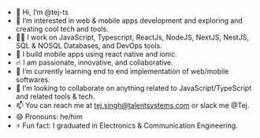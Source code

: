 - 👋 Hi, I’m @tej-ts
- 👀 I’m interested in web & mobile apps development and exploring and creating cool tech and tools.
- 👨‍💻 I work on JavaScript, Typescript, ReactJs, NodeJS, NextJS, NestJS, SQL & NOSQL Databases, and DevOps tools.
- 📱 I build mobile apps using react native and ionic.
- 🔥 I am passionate, innovative, and collaborative.
- 🌱 I’m currently learning end to end implementation of web/mobile softwares.
- 💞️ I’m looking to collaborate on anything related to JavaScript/TypeScript and related tools & tech.
- 📫 You can reach me at tej.singh@talentsystems.com or slack me @Tej.
- 😄 Pronouns: he/him
- ⚡ Fun fact: I graduated in Electronics & Communication Engineering.

<!---
tej-ts/tej-ts is a ✨ special ✨ repository because its `README.md` (this file) appears on your GitHub profile.
You can click the Preview link to take a look at your changes.
--->
